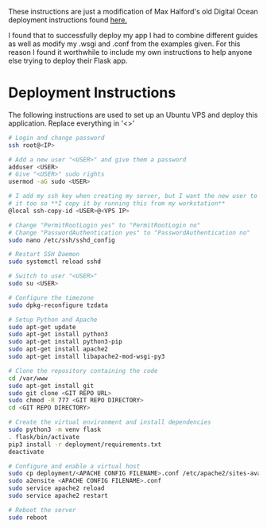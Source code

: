 These instructions are just a modification of Max Halford's old Digital Ocean deployment instructions found [here.](https://github.com/MaxHalford/Flask-Boilerplate/blob/8bc1c2740e58bf8ef1d3849d382e4ed6e48b5dc9/deployment/Digital-Ocean.md)

I found that to successfully deploy my app I had to combine different guides as well as modify my .wsgi and .conf from the examples given. For this reason I found it worthwhile to include my own instructions to help anyone else trying to deploy their Flask app.

# Deployment Instructions

The following instructions are used to set up an Ubuntu VPS and deploy this application. Replace everything in '<>'

```sh
# Login and change password
ssh root@<IP>

# Add a new user "<USER>" and give them a password
adduser <USER>
# Give "<USER>" sudo rights
usermod -aG sudo <USER>

# I add my ssh key when creating my server, but I want the new user to have
# it too so **I copy it by running this from my workstation**
@local ssh-copy-id <USER>@<VPS IP>

# Change "PermitRootLogin yes" to "PermitRootLogin no"
# Change "PasswordAuthentication yes" to "PasswordAuthentication no"
sudo nano /etc/ssh/sshd_config

# Restart SSH Daemon
sudo systemctl reload sshd

# Switch to user "<USER>"
sudo su <USER>

# Configure the timezone
sudo dpkg-reconfigure tzdata

# Setup Python and Apache
sudo apt-get update
sudo apt-get install python3
sudo apt-get install python3-pip
sudo apt-get install apache2
sudo apt-get install libapache2-mod-wsgi-py3

# Clone the repository containing the code
cd /var/www
sudo apt-get install git
sudo git clone <GIT REPO URL>
sudo chmod -R 777 <GIT REPO DIRECTORY>
cd <GIT REPO DIRECTORY>

# Create the virtual environment and install dependencies
sudo python3 -m venv flask
. flask/bin/activate
pip3 install -r deployment/requirements.txt
deactivate

# Configure and enable a virtual host
sudo cp deployment/<APACHE CONFIG FILENAME>.conf /etc/apache2/sites-available/
sudo a2ensite <APACHE CONFIG FILENAME>.conf
sudo service apache2 reload
sudo service apache2 restart

# Reboot the server
sudo reboot
```